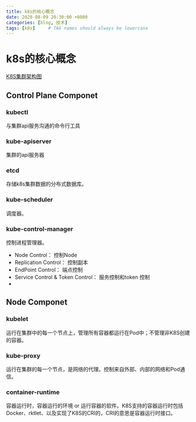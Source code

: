 ```yaml
---
title: k8s的核心概念
date: 2020-08-09 20:30:00 +0800
categories: [blog, 技术]
tags: [k8s]     # TAG names should always be lowercase
---
```


# k8s的核心概念

[K8S集群架构图](https://d33wubrfki0l68.cloudfront.net/7016517375d10c702489167e704dcb99e570df85/7bb53/images/docs/components-of-kubernetes.png)

## Control Plane Componet

### kubectl

与集群api服务沟通的命令行工具

### kube-apiserver

集群的api服务器

### etcd

存储k8s集群数据的分布式数据库。

### kube-scheduler

调度器。

### kube-control-manager

控制进程管理器。

* Node Control： 控制Node
* Replication Control： 控制副本
* EndPoint Control： 端点控制
* Service Control & Token Control： 服务控制和token 控制
* 


## Node Componet

### kubelet

运行在集群中的每一个节点上，管理所有容器都运行在Pod中；不管理非K8S创建的容器。

### kube-proxy

运行在集群的每一个节点，是网络的代理。控制来自外部、内部的网络和Pod通信。

### container-runtime

容器运行时，容器运行的环境 or 运行容器的软件。K8S支持的容器运行时包括Docker、rktlet、以及实现了K8S的CRI的，CRI的意思是容器运行时接口。

